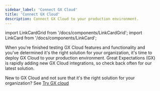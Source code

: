 ```yaml
---
sidebar_label: 'Connect GX Cloud'
title: 'Connect GX Cloud'
description: Connect GX Cloud to your production environment.
---
```


import LinkCardGrid from '/docs/components/LinkCardGrid';
import LinkCard from '/docs/components/LinkCard';

<p class="DocItem__header-description">When you're finished testing GX Cloud features and functionality and you've determined it's the right solution for your organization, it's time to deploy GX Cloud to your production environment. Great Expectations (GX) is rapidly adding new GX Cloud integrations, so check back often for our latest solution.

New to GX Cloud and not sure that it's the right solution for your organization? See [Try GX cloud](/docs/cloud/quickstarts/snowflake_quickstart)</p>


<LinkCardGrid>
  <LinkCard topIcon label="Connect GX Cloud to Snowflake" description="Quickly start using GX Cloud with Snowflake." href="/docs/cloud/connect/connect_snowflake" icon="/img/airflow_icon.png" />
  <LinkCard topIcon label="Connect GX Cloud to Airflow" description="Quickly start using GX Cloud with Airflow." href="/docs/cloud/quickstarts/airflow_quickstart" icon="/img/airflow_icon.png" />
  <LinkCard topIcon label="Connect GX Cloud to Python" description="Quickly start using GX Cloud with Python." href="/docs/cloud/quickstarts/python_quickstart" icon="/img/python_icon.svg" />
</LinkCardGrid>